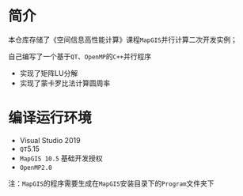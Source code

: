 # 简介

本仓库存储了《空间信息高性能计算》课程`MapGIS`并行计算二次开发实例；

自己编写了一个基于`QT`、`OpenMP`的`C++`并行程序

- 实现了矩阵LU分解
- 实现了蒙卡罗比法计算圆周率

# 编译运行环境

- Visual Studio 2019
- `QT`5.15
- `MapGIS 10.5` 基础开发授权
- `OpenMP2.0`

注：`MapGIS`的程序需要生成在`MapGIS`安装目录下的`Program`文件夹下

